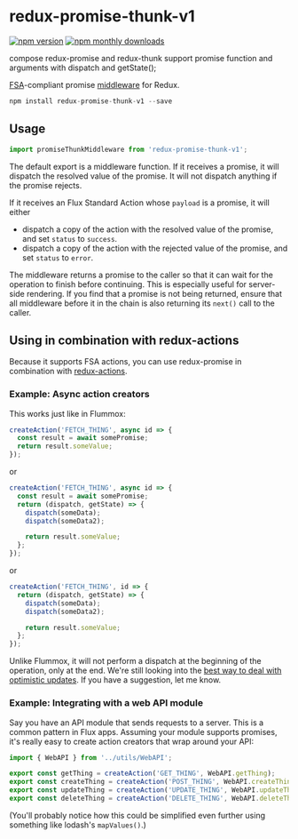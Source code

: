 # redux-promise-thunk-v1 

[![npm version](https://img.shields.io/npm/v/redux-promise.svg)](https://www.npmjs.com/package/redux-promise-thunk-v1)
[![npm monthly downloads](https://img.shields.io/npm/dm/redux-promise.svg)](https://www.npmjs.com/package/redux-promise-thunk-v1)

compose redux-promise and redux-thunk 
support promise function and arguments with dispatch and getState();

[FSA](https://github.com/redux-utilities/flux-standard-action)-compliant promise [middleware](https://redux.js.org/advanced/middleware) for Redux.

```js
npm install redux-promise-thunk-v1 --save
```

## Usage

```js
import promiseThunkMiddleware from 'redux-promise-thunk-v1';
```

The default export is a middleware function. If it receives a promise, it will dispatch the resolved value of the promise. It will not dispatch anything if the promise rejects.

If it receives an Flux Standard Action whose `payload` is a promise, it will either

* dispatch a copy of the action with the resolved value of the promise, and set `status` to `success`.
* dispatch a copy of the action with the rejected value of the promise, and set `status` to `error`.

The middleware returns a promise to the caller so that it can wait for the operation to finish before continuing. This is especially useful for server-side rendering. If you find that a promise is not being returned, ensure that all middleware before it in the chain is also returning its `next()` call to the caller.

## Using in combination with redux-actions

Because it supports FSA actions, you can use redux-promise in combination with [redux-actions](https://github.com/redux-utilities/redux-actions).

### Example: Async action creators

This works just like in Flummox:

```js
createAction('FETCH_THING', async id => {
  const result = await somePromise;
  return result.someValue;
});
```
or 

```js
createAction('FETCH_THING', async id => {
  const result = await somePromise;
  return (dispatch, getState) => {
    dispatch(someData);
    dispatch(someData2);

    return result.someValue;
  };
});
```
or 

```js
createAction('FETCH_THING', id => {
  return (dispatch, getState) => {
    dispatch(someData);
    dispatch(someData2);

    return result.someValue;
  };
});
```

Unlike Flummox, it will not perform a dispatch at the beginning of the operation, only at the end. We're still looking into the [best way to deal with optimistic updates](https://github.com/zlei123456/redux-promise-thunk/issues). If you have a suggestion, let me know.

### Example: Integrating with a web API module

Say you have an API module that sends requests to a server. This is a common pattern in Flux apps. Assuming your module supports promises, it's really easy to create action creators that wrap around your API:

```js
import { WebAPI } from '../utils/WebAPI';

export const getThing = createAction('GET_THING', WebAPI.getThing);
export const createThing = createAction('POST_THING', WebAPI.createThing);
export const updateThing = createAction('UPDATE_THING', WebAPI.updateThing);
export const deleteThing = createAction('DELETE_THING', WebAPI.deleteThing);
```

(You'll probably notice how this could be simplified even further using something like lodash's `mapValues()`.)
